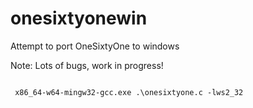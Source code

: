 # onesixtyonewin
Attempt to port OneSixtyOne to windows


Note: Lots of bugs, work in progress!



```

 x86_64-w64-mingw32-gcc.exe .\onesixtyone.c -lws2_32

```
